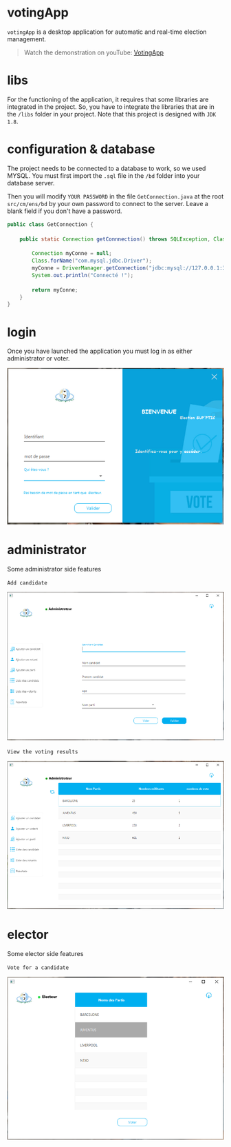 # votingApp
`votingApp` is a desktop application for automatic and real-time election management.

>Watch the demonstration on youTube: [VotingApp](https://youtu.be/gs1yInbSJEA)

# libs

For the functioning of the application, it requires that some libraries are integrated in the project. So, you have to integrate the libraries that are in the `/libs` folder in your project.
Note that this project is designed with `JDK 1.8`.

# configuration & database
The project needs to be connected to a database to work, so we used MYSQL.
You must first import the `.sql` file in the `/bd` folder into your database server.

Then you will modify `YOUR PASSWORD` in the file `GetConnection.java` at the root `src/cm/ens/bd` by your own password to connect to the server. Leave a blank field if you don't have a password.

```java
public class GetConnection {

    public static Connection getConnnection() throws SQLException, ClassNotFoundException {

        Connection myConne = null;
        Class.forName("com.mysql.jdbc.Driver");
        myConne = DriverManager.getConnection("jdbc:mysql://127.0.0.1:3306/ens", "root", "YOUR PASSWORD");
        System.out.println("Connecté !");
  
        return myConne;
    }
}
 ```

# login
Once you have launched the application you must log in as either administrator or voter.

![](/imgs/login.png)

# administrator

Some administrator side features

`Add candidate`

![](/imgs/addcandidat.png)

`View the voting results`

![](/imgs/result.png)

# elector

Some elector side features

`Vote for a candidate`

![](/imgs/elector.png)


